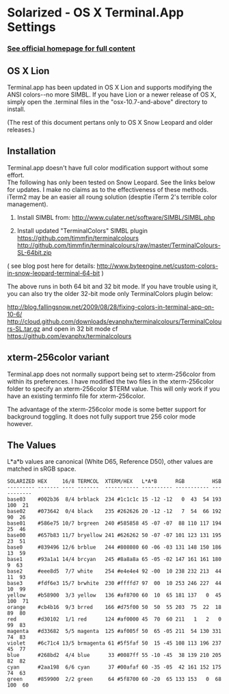 Solarized - OS X Terminal.App Settings
======================================

### [See official homepage for full content](http://ethanschoonover.com/solarized)

OS X Lion
---------
Terminal.app has been updated in OS X Lion and supports modifying the ANSI colors--no more SIMBL. If you have Lion or a newer release of OS X, simply open the .terminal files in the "osx-10.7-and-above" directory to install.

(The rest of this document pertans only to OS X Snow Leopard and older releases.)

Installation
------------

Terminal.app doesn't have full color modification support without some effort.  
The following has only been tested on Snow Leopard. See the links below for 
updates. I make no claims as to the effectiveness of these methods. iTerm2 may 
be an easier all roung solution (desptie iTerm 2's terrible color management).

1. Install SIMBL from:
http://www.culater.net/software/SIMBL/SIMBL.php

2. Install updated "TerminalColors" SIMBL plugin
https://github.com/timmfin/terminalcolours
http://github.com/timmfin/terminalcolours/raw/master/TerminalColours-SL-64bit.zip

( see blog post here for details:
http://www.byteengine.net/custom-colors-in-snow-leopard-terminal-64-bit )

The above runs in both 64 bit and 32 bit mode. If you have trouble using it, 
you can also try the older 32-bit mode only TerminalColors plugin below:

http://blog.fallingsnow.net/2009/08/28/fixing-colors-in-terminal-app-on-10-6/
http://cloud.github.com/downloads/evanphx/terminalcolours/TerminalColours-SL.tar.gz
and open in 32 bit mode
cf
https://github.com/evanphx/terminalcolours

xterm-256color variant
----------------------

Terminal.app does not normally support being set to xterm-256color from within 
its preferences. I have modified the two files in the xterm-256color folder to 
specify an xterm-256color $TERM value. This will only work if you have an 
existing terminfo file for xterm-256color.

The advantage of the xterm-256color mode is some better support for background 
toggling. It does not fully support true 256 color mode however.

The Values
----------

L\*a\*b values are canonical (White D65, Reference D50), other values are 
matched in sRGB space.

    SOLARIZED HEX     16/8 TERMCOL  XTERM/HEX   L*A*B      RGB         HSB
    --------- ------- ---- -------  ----------- ---------- ----------- -----------
    base03    #002b36  8/4 brblack  234 #1c1c1c 15 -12 -12   0  43  54 193 100  21
    base02    #073642  0/4 black    235 #262626 20 -12 -12   7  54  66 192  90  26
    base01    #586e75 10/7 brgreen  240 #585858 45 -07 -07  88 110 117 194  25  46
    base00    #657b83 11/7 bryellow 241 #626262 50 -07 -07 101 123 131 195  23  51
    base0     #839496 12/6 brblue   244 #808080 60 -06 -03 131 148 150 186  13  59
    base1     #93a1a1 14/4 brcyan   245 #8a8a8a 65 -05 -02 147 161 161 180   9  63
    base2     #eee8d5  7/7 white    254 #e4e4e4 92 -00  10 238 232 213  44  11  93
    base3     #fdf6e3 15/7 brwhite  230 #ffffd7 97  00  10 253 246 227  44  10  99
    yellow    #b58900  3/3 yellow   136 #af8700 60  10  65 181 137   0  45 100  71
    orange    #cb4b16  9/3 brred    166 #d75f00 50  50  55 203  75  22  18  89  80
    red       #d30102  1/1 red      124 #af0000 45  70  60 211   1   2   0  99  83
    magenta   #d33682  5/5 magenta  125 #af005f 50  65 -05 211  54 130 331  74  83
    violet    #6c71c4 13/5 brmagenta 61 #5f5faf 50  15 -45 108 113 196 237  45  77
    blue      #268bd2  4/4 blue      33 #0087ff 55 -10 -45  38 139 210 205  82  82
    cyan      #2aa198  6/6 cyan      37 #00afaf 60 -35 -05  42 161 152 175  74  63
    green     #859900  2/2 green     64 #5f8700 60 -20  65 133 153   0  68 100  60
